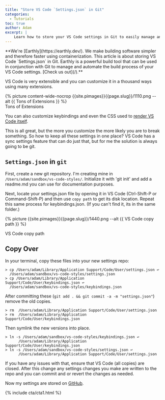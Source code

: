 ```yaml
---
title: "Store VS Code `Settings.json` in Git"
categories:
  - Tutorials
toc: true
author: Adam
excerpt: |
    Learn how to store your VS Code settings in Git to easily manage and share your customizations. Keep all your settings in one place and avoid breaking anything when customizing your VS Code experience.
---
```

<!--sgpt-->**We're [Earthly](https://earthly.dev/). We make building software simpler and therefore faster using containerization. This article is about storing VS Code `Settings.json` in Git. Earthly is a powerful build tool that can be used in conjunction with Git to manage and automate the build process of your VS Code settings. [Check us out](/).**

VS Code is very extensible and you can customize it in a thousand ways using many extensions.

<div class="wide">
{% picture content-wide-nocrop {{site.pimages}}{{page.slug}}/1110.png --alt {{ Tons of Extensions }} %}
<figcaption>Tons of Extensions</figcaption>
</div>

You can also customize keybindings and even the CSS used to [render VS Code itself](https://itnext.io/easy-enhancements-for-vs-codes-terminal-6dda2c22ee5c).

This is all great, but the more you customize the more likely you are to break something. So how to keep all these settings in one place? VS Code has a sync settings feature that can do just that, but for me the solution is always going to be git.

## `Settings.json` in `git`

First, create a new git repository. I'm creating mine in `/Users/adam/sandbox/vs-code-styles/`. Initialize it with 'git init' and add a readme.md you can use for documentation purposes.

Next, locate your settings.json file by opening it in VS Code (Ctrl-Shift-P or Command-Shift-P) and then use `copy path` to get its disk location. Repeat this same process for keybindings.json. (If you can't find it, its in the same folder.)

{% picture {{site.pimages}}{{page.slug}}/1440.png --alt {{ VS Code copy path }} %}
<figcaption>VS Code copy path</figcaption>

## Copy Over

In your terminal, copy these files into your new settings repo:

~~~
> cp /Users/adam/Library/Application Support/Code/User/settings.json ↩
  /Users/adam/sandbox/vs-code-styles/settings.json
> cp /Users/adam/Library/Application Support/Code/User/keybindings.json ↩
  /Users/adam/sandbox/vs-code-styles/keybindings.json
~~~

After committing these (`git add . && git commit -a -m "settings.json"`) remove the old copies.

~~~
> rm  /Users/adam/Library/Application Support/Code/User/settings.json
> rm  /Users/adam/Library/Application Support/Code/User/keybindings.json
~~~

Then symlink the new versions into place.

~~~
> ln -s /Users/adam/sandbox/vs-code-styles/keybindings.json ↩
      /Users/adam/Library/Application Support/Code/User/keybindings.json
> ln -s /Users/adam/sandbox/vs-code-styles/settings.json ↩
      /Users/adam/Library/Application Support/Code/User/settings.json
~~~

If you have any issues with that, ensure that VS Code (all copies) are closed. After this change any settings changes you make are written to the repo and you can commit and or revert the changes as needed.

Now my settings are stored on [GitHub](https://github.com/adamgordonbell/vs-code-styles).

{% include cta/cta1.html %}